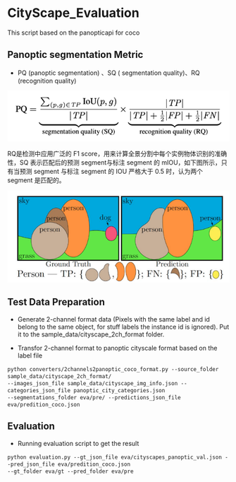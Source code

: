 # CityScape_Evaluation
This script based on the panopticapi for coco

## Panoptic segmentation Metric

* PQ (panoptic segmentation) 、SQ ( segmentation quality)、RQ (recognition quality)

![image](https://raw.githubusercontent.com/Trouble404/CityScape_Evaluation/master/readme_pic/equation.png)

RQ是检测中应用广泛的 F1 score，用来计算全景分割中每个实例物体识别的准确性，SQ 表示匹配后的预测 segment与标注 segment 的 mIOU，如下图所示，只有当预测 segment 与标注 segment 的 IOU 严格大于 0.5 时，认为两个 segment 是匹配的。

![image](https://raw.githubusercontent.com/Trouble404/CityScape_Evaluation/master/readme_pic/example.png)


## Test Data Preparation

* Generate 2-channel format data (Pixels with the same label and id belong to the same object, for stuff labels the instance id is ignored). Put it to the sample_data/cityscape_2ch_format folder.

* Transfor 2-channel format to panoptic cityscale format based on the label file
```
python converters/2channels2panoptic_coco_format.py --source_folder sample_data/cityscape_2ch_format/ 
--images_json_file sample_data/cityscape_img_info.json --categories_json_file panoptic_city_categories.json
--segmentations_folder eva/pre/ --predictions_json_file eva/predition_coco.json
```

## Evaluation

* Running evaluation script to get the result
```
python evaluation.py --gt_json_file eva/cityscapes_panoptic_val.json --pred_json_file eva/predition_coco.json
--gt_folder eva/gt --pred_folder eva/pre
```

